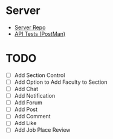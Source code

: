 # Server
 - [Server Repo](https://github.com/ehsan18t/unilink-server)
 - [API Tests (PostMan)](https://elements.getpostman.com/redirect?entityId=28446015-f0c7ad26-98e7-47f2-8120-82692c8865e5&entityType=collection)

# TODO
 - [ ] Add Section Control
 - [ ] Add Option to Add Faculty to Section
 - [ ] Add Chat
 - [ ] Add Notification
 - [ ] Add Forum
 - [ ] Add Post
 - [ ] Add Comment
 - [ ] Add Like
 - [ ] Add Job Place Review
